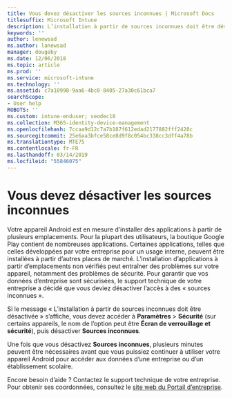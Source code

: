 ```yaml
---
title: Vous devez désactiver les sources inconnues | Microsoft Docs
titlesuffix: Microsoft Intune
description: L’installation à partir de sources inconnues doit être désactivée.
keywords: ''
author: lenewsad
ms.author: lanewsad
manager: dougeby
ms.date: 12/06/2018
ms.topic: article
ms.prod: ''
ms.service: microsoft-intune
ms.technology: ''
ms.assetid: c7a10998-9aa6-4bc0-8405-27a30c61bca7
searchScope:
- User help
ROBOTS: ''
ms.custom: intune-enduser; seodec18
ms.collection: M365-identity-device-management
ms.openlocfilehash: 7ccaa9d12c7a7b187f612edad2177882fff2420c
ms.sourcegitcommit: 25e6aa3bfce58ce8d9f8c054bc338cc3dff4a78b
ms.translationtype: MTE75
ms.contentlocale: fr-FR
ms.lasthandoff: 03/14/2019
ms.locfileid: "55846075"
---
```

# <a name="you-need-to-turn-off-unknown-sources"></a>Vous devez désactiver les sources inconnues

Votre appareil Android est en mesure d’installer des applications à partir de plusieurs emplacements. Pour la plupart des utilisateurs, la boutique Google Play contient de nombreuses applications. Certaines applications, telles que celles développées par votre entreprise pour un usage interne, peuvent être installées à partir d’autres places de marché. L’installation d’applications à partir d’emplacements non vérifiés peut entraîner des problèmes sur votre appareil, notamment des problèmes de sécurité. Pour garantir que vos données d’entreprise sont sécurisées, le support technique de votre entreprise a décidé que vous deviez désactiver l’accès à des « sources inconnues ».

Si le message « L’installation à partir de sources inconnues doit être désactivée » s’affiche, vous devez accéder à **Paramètres** > **Sécurité** (sur certains appareils, le nom de l’option peut être **Écran de verrouillage et sécurité**), puis désactiver **Sources inconnues**.

Une fois que vous désactivez **Sources inconnues**, plusieurs minutes peuvent être nécessaires avant que vous puissiez continuer à utiliser votre appareil Android pour accéder aux données d’une entreprise ou d’un établissement scolaire.

Encore besoin d’aide ? Contactez le support technique de votre entreprise. Pour obtenir ses coordonnées, consultez le [site web du Portail d’entreprise](https://go.microsoft.com/fwlink/?linkid=2010980).
